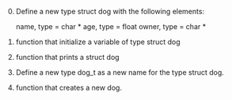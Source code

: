 0.	Define a new type struct dog with the following elements:

    name, type = char *
    age, type = float
    owner, type = char *

1.  function that initialize a variable of type struct dog

2.  function that prints a struct dog

3.  Define a new type dog_t as a new name for the type struct dog.

4.  function that creates a new dog.
